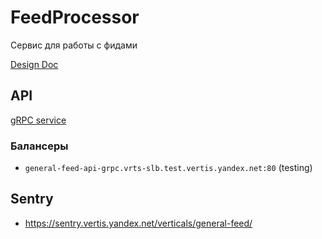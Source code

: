 # FeedProcessor

Сервис для работы с фидами

[Design Doc](design.md)

## API
[gRPC service](https://github.com/YandexClassifieds/schema-registry/blob/master/proto/general/feed/api.proto)

### Балансеры
- `general-feed-api-grpc.vrts-slb.test.vertis.yandex.net:80` (testing)

## Sentry
- https://sentry.vertis.yandex.net/verticals/general-feed/
